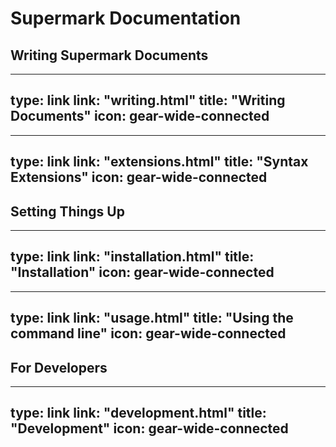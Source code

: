 # Supermark Documentation


## Writing Supermark Documents

---
type: link
link: "writing.html"
title: "Writing Documents"
icon: gear-wide-connected
---

---
type: link
link: "extensions.html"
title: "Syntax Extensions"
icon: gear-wide-connected
---


## Setting Things Up

---
type: link
link: "installation.html"
title: "Installation"
icon: gear-wide-connected
---

---
type: link
link: "usage.html"
title: "Using the command line"
icon: gear-wide-connected
---


## For Developers

---
type: link
link: "development.html"
title: "Development"
icon: gear-wide-connected
---
